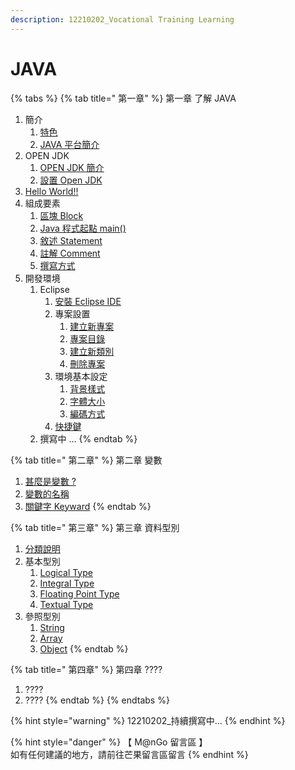 ```yaml
---
description: 12210202_Vocational Training Learning
---
```


# JAVA

{% tabs %}
{% tab title=" 第一章" %}
第一章  了解 JAVA

1. 簡介
   1. [特色](di-yi-zhang-le-jie-java/jian-jie/te-se.md)
   2. [JAVA 平台簡介](di-yi-zhang-le-jie-java/jian-jie/java-ping-tai-jian-jie.md)
2. OPEN JDK
   1. [OPEN JDK 簡介](di-yi-zhang-le-jie-java/open-jdk/open-jdk-jian-jie.md)
   2. [設置 Open JDK](di-yi-zhang-le-jie-java/open-jdk/she-zhi-open-jdk.md)
3. [Hello World!!](di-yi-zhang-le-jie-java/hello-world.md)
4. 組成要素
   1. [區塊 Block](di-yi-zhang-le-jie-java/zu-cheng-yao-su/qu-kuai-block.md)
   2. [Java 程式起點 main()](di-yi-zhang-le-jie-java/zu-cheng-yao-su/java-cheng-shi-qi-dian-main.md)
   3. [敘述 Statement](di-yi-zhang-le-jie-java/zu-cheng-yao-su/xu-shu-statement.md)
   4. [註解 Comment](di-yi-zhang-le-jie-java/zu-cheng-yao-su/zhu-jie-comment.md)
   5. [撰寫方式](di-yi-zhang-le-jie-java/zu-cheng-yao-su/zhuan-xie-fang-shi.md)
5. 開發環境
   1. Eclipse
      1. [安裝 Eclipse IDE](di-yi-zhang-le-jie-java/kai-fa-huan-jing/eclipse/an-zhuang-eclipse-ide.md)
      2. 專案設置
         1. [建立新專案](di-yi-zhang-le-jie-java/kai-fa-huan-jing/eclipse/zhuan-an-she-zhi/jian-li-xin-zhuan-an.md)
         2. [專案目錄](di-yi-zhang-le-jie-java/kai-fa-huan-jing/eclipse/zhuan-an-she-zhi/zhuan-an-mu-lu.md)
         3. [建立新類別](di-yi-zhang-le-jie-java/kai-fa-huan-jing/eclipse/zhuan-an-she-zhi/jian-li-xin-lei-bie.md)
         4. [刪除專案](di-yi-zhang-le-jie-java/kai-fa-huan-jing/eclipse/zhuan-an-she-zhi/shan-chu-zhuan-an.md)
      3. 環境基本設定
         1. [背景樣式](di-yi-zhang-le-jie-java/kai-fa-huan-jing/eclipse/huan-jing-ji-ben-she-ding/bei-jing-yang-shi.md)
         2. [字體大小](di-yi-zhang-le-jie-java/kai-fa-huan-jing/eclipse/huan-jing-ji-ben-she-ding/zi-ti-da-xiao.md)
         3. [編碼方式](di-yi-zhang-le-jie-java/kai-fa-huan-jing/eclipse/huan-jing-ji-ben-she-ding/bian-ma-fang-shi.md)
      4. [快捷鍵](di-yi-zhang-le-jie-java/kai-fa-huan-jing/eclipse/kuai-jie-jian.md)
   2. 撰寫中 ...
{% endtab %}

{% tab title=" 第二章" %}
第二章 變數

1. [甚麼是變數 ?](di-er-zhang-bian-shu/shen-mo-shi-bian-shu.md)
2. [變數的名稱](di-er-zhang-bian-shu/bian-shu-de-ming-cheng.md)
3. [關鍵字 Keyward](di-er-zhang-bian-shu/guan-jian-zi-keyword.md)
{% endtab %}

{% tab title=" 第三章" %}
第三章  資料型別

1. [分類說明](di-san-zhang-zi-liao-xing-bie/fen-lei-shuo-ming.md)
2. 基本型別
   1. [Logical Type](di-san-zhang-zi-liao-xing-bie/ji-ben-xing-bie/logical-type.md)
   2. [Integral Type](di-san-zhang-zi-liao-xing-bie/ji-ben-xing-bie/integral-type/integral-zhong-lei.md)
   3. [Floating Point Type](di-san-zhang-zi-liao-xing-bie/ji-ben-xing-bie/floating-point-type.md)
   4. [Textual Type](di-san-zhang-zi-liao-xing-bie/ji-ben-xing-bie/textual-type.md)
3. 參照型別
   1. [String](di-san-zhang-zi-liao-xing-bie/can-zhao-xing-bie/string.md)
   2. [Array](di-san-zhang-zi-liao-xing-bie/can-zhao-xing-bie/array.md)
   3. [Object](di-san-zhang-zi-liao-xing-bie/can-zhao-xing-bie/object.md)
{% endtab %}

{% tab title=" 第四章" %}
第四章  ????

1. ????
2. ????
{% endtab %}
{% endtabs %}

{% hint style="warning" %}
12210202\_持續撰寫中...
{% endhint %}

{% hint style="danger" %}
【 M@nGo 留言區 】\
如有任何建議的地方，請前往芒果留言區留言
{% endhint %}
